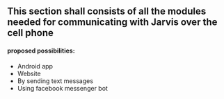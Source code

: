 ## This section shall consists of all the modules needed for communicating with Jarvis over the cell phone
#### proposed possibilities:
  - Android app
  - Website
  - By sending text messages
  - Using facebook messenger bot